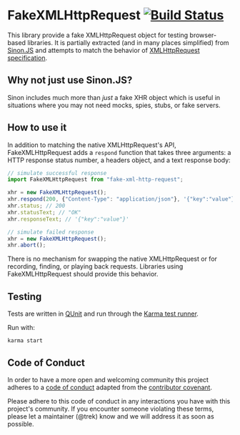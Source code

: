 # FakeXMLHttpRequest [![Build Status](https://travis-ci.org/pretenderjs/FakeXMLHttpRequest.png?branch=master)](https://travis-ci.org/pretenderjs/FakeXMLHttpRequest)

This library provide a fake XMLHttpRequest object for testing browser-based
libraries. It is partially extracted (and in many places simplified) from
[Sinon.JS](http://sinonjs.org/) and attempts to match the behavior of
[XMLHttpRequest specification](http://www.w3.org/TR/XMLHttpRequest/).

## Why not just use Sinon.JS?
Sinon includes much more than _just_ a fake XHR object which is useful in
situations where you may not need mocks, spies, stubs, or fake servers.

## How to use it
In addition to matching the native XMLHttpRequest's API, FakeXMLHttpRequest
adds a `respond` function that takes three arguments: a HTTP response status
number, a headers object, and a text response body:

```javascript
// simulate successful response
import FakeXMLHttpRequest from "fake-xml-http-request";

xhr = new FakeXMLHttpRequest();
xhr.respond(200, {"Content-Type": "application/json"}, '{"key":"value"}');
xhr.status; // 200
xhr.statusText; // "OK"
xhr.responseText; // '{"key":"value"}'

// simulate failed response
xhr = new FakeXMLHttpRequest();
xhr.abort();
```

There is no mechanism for swapping the native XMLHttpRequest or for
recording, finding, or playing back requests. Libraries using FakeXMLHttpRequest
should provide this behavior.

## Testing
Tests are written in [QUnit](http://qunitjs.com/) and run through the
[Karma test runner](http://karma-runner.github.io/0.10/index.html).

Run with:

```
karma start
```


## Code of Conduct

In order to have a more open and welcoming community this project adheres to a [code of conduct](CONDUCT.md) adapted from the [contributor covenant](http://contributor-covenant.org/).

Please adhere to this code of conduct in any interactions you have with this project's community. If you encounter someone violating these terms, please let a maintainer (@trek) know and we will address it as soon as possible.